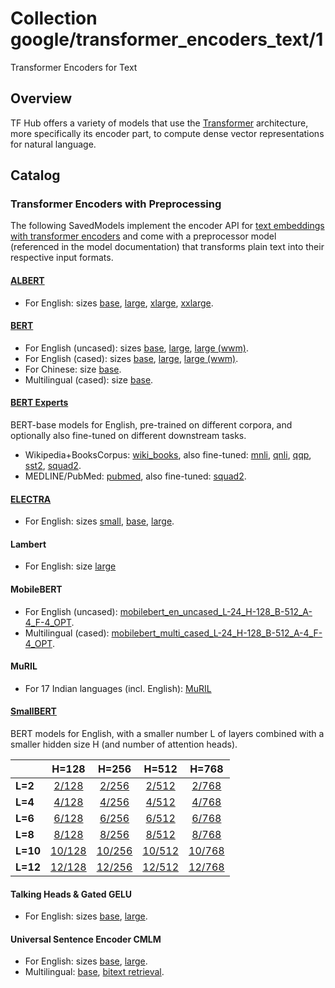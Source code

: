 # Collection google/transformer_encoders_text/1

Transformer Encoders for Text

<!-- module-type: text-embedding -->
<!-- network-architecture: Transformer -->

## Overview

TF Hub offers a variety of models that use the
[Transformer](https://arxiv.org/abs/1706.03762) architecture,
more specifically its encoder part, to compute dense vector representations
for natural language.

## Catalog


### Transformer Encoders with Preprocessing

The following SavedModels implement the encoder API for [text embeddings with
transformer encoders](https://www.tensorflow.org/hub/common_saved_model_apis/text#transformer-encoders)
and come with a preprocessor model (referenced in the model documentation)
that transforms plain text into their respective input formats.

#### [ALBERT](https://tfhub.dev/google/collections/albert/1)

  * For English: sizes
    [base](https://tfhub.dev/tensorflow/albert_en_base),
    [large](https://tfhub.dev/tensorflow/albert_en_large),
    [xlarge](https://tfhub.dev/tensorflow/albert_en_xlarge),
    [xxlarge](https://tfhub.dev/tensorflow/albert_en_xxlarge).

#### [BERT](https://tfhub.dev/google/collections/bert/1)

  * For English (uncased): sizes
    [base](https://tfhub.dev/tensorflow/bert_en_uncased_L-12_H-768_A-12),
    [large](https://tfhub.dev/tensorflow/bert_en_uncased_L-24_H-1024_A-16),
    [large (wwm)](https://tfhub.dev/tensorflow/bert_en_wwm_uncased_L-24_H-1024_A-16).
  * For English (cased): sizes
    [base](https://tfhub.dev/tensorflow/bert_en_cased_L-12_H-768_A-12),
    [large](https://tfhub.dev/tensorflow/bert_en_cased_L-24_H-1024_A-16),
    [large (wwm)](https://tfhub.dev/tensorflow/bert_en_wwm_cased_L-24_H-1024_A-16).
  * For Chinese: size
    [base](https://tfhub.dev/tensorflow/bert_zh_L-12_H-768_A-12).
  * Multilingual (cased): size
    [base](https://tfhub.dev/tensorflow/bert_multi_cased_L-12_H-768_A-12).

#### [BERT Experts](https://tfhub.dev/google/collections/experts/bert/1)

BERT-base models for English, pre-trained on different corpora,
and optionally also fine-tuned on different downstream tasks.

  * Wikipedia+BooksCorpus:
    [wiki_books](https://tfhub.dev/google/experts/bert/wiki_books),
    also fine-tuned:
    [mnli](https://tfhub.dev/google/experts/bert/wiki_books/mnli),
    [qnli](https://tfhub.dev/google/experts/bert/wiki_books/qnli),
    [qqp](https://tfhub.dev/google/experts/bert/wiki_books/qqp),
    [sst2](https://tfhub.dev/google/experts/bert/wiki_books/sst2),
    [squad2](https://tfhub.dev/google/experts/bert/wiki_books/squad2).
  * MEDLINE/PubMed:
    [pubmed](https://tfhub.dev/google/experts/bert/pubmed),
    also fine-tuned:
    [squad2](https://tfhub.dev/google/experts/bert/pubmed/squad2).

#### [ELECTRA](https://tfhub.dev/google/collections/electra/1)

  * For English: sizes
    [small](https://tfhub.dev/google/electra_small),
    [base](https://tfhub.dev/google/electra_base),
    [large](https://tfhub.dev/google/electra_large).

#### Lambert

  * For English: size
    [large](https://tfhub.dev/tensorflow/lambert_en_uncased_L-24_H-1024_A-16)

#### MobileBERT

*   For English (uncased):
    [mobilebert_en_uncased_L-24_H-128_B-512_A-4_F-4_OPT](https://tfhub.dev/tensorflow/mobilebert_en_uncased_L-24_H-128_B-512_A-4_F-4_OPT).
*   Multilingual (cased):
    [mobilebert_multi_cased_L-24_H-128_B-512_A-4_F-4_OPT](https://tfhub.dev/tensorflow/mobilebert_multi_cased_L-24_H-128_B-512_A-4_F-4_OPT).

#### MuRIL

  * For 17 Indian languages (incl. English):
    [MuRIL](https://tfhub.dev/google/MuRIL)

#### [SmallBERT](https://tfhub.dev/google/collections/bert/1)

BERT models for English, with a smaller number L of layers combined with
a smaller hidden size H (and number of attention heads).


|          |H=128|H=256|H=512|H=768|
|----------|:---:|:---:|:---:|:---:|
| **L=2**  | [2/128](https://tfhub.dev/tensorflow/small_bert/bert_en_uncased_L-2_H-128_A-2)  | [2/256](https://tfhub.dev/tensorflow/small_bert/bert_en_uncased_L-2_H-256_A-4)  | [2/512](https://tfhub.dev/tensorflow/small_bert/bert_en_uncased_L-2_H-512_A-8)   | [2/768](https://tfhub.dev/tensorflow/small_bert/bert_en_uncased_L-2_H-768_A-12)   |
| **L=4**  | [4/128](https://tfhub.dev/tensorflow/small_bert/bert_en_uncased_L-4_H-128_A-2)  | [4/256](https://tfhub.dev/tensorflow/small_bert/bert_en_uncased_L-4_H-256_A-4)  | [4/512](https://tfhub.dev/tensorflow/small_bert/bert_en_uncased_L-4_H-512_A-8)   | [4/768](https://tfhub.dev/tensorflow/small_bert/bert_en_uncased_L-4_H-768_A-12)   |
| **L=6**  | [6/128](https://tfhub.dev/tensorflow/small_bert/bert_en_uncased_L-6_H-128_A-2)  | [6/256](https://tfhub.dev/tensorflow/small_bert/bert_en_uncased_L-6_H-256_A-4)  | [6/512](https://tfhub.dev/tensorflow/small_bert/bert_en_uncased_L-6_H-512_A-8)   | [6/768](https://tfhub.dev/tensorflow/small_bert/bert_en_uncased_L-6_H-768_A-12)   |
| **L=8**  | [8/128](https://tfhub.dev/tensorflow/small_bert/bert_en_uncased_L-8_H-128_A-2)  | [8/256](https://tfhub.dev/tensorflow/small_bert/bert_en_uncased_L-8_H-256_A-4)  | [8/512](https://tfhub.dev/tensorflow/small_bert/bert_en_uncased_L-8_H-512_A-8)   | [8/768](https://tfhub.dev/tensorflow/small_bert/bert_en_uncased_L-8_H-768_A-12)   |
| **L=10** | [10/128](https://tfhub.dev/tensorflow/small_bert/bert_en_uncased_L-10_H-128_A-2)| [10/256](https://tfhub.dev/tensorflow/small_bert/bert_en_uncased_L-10_H-256_A-4)| [10/512](https://tfhub.dev/tensorflow/small_bert/bert_en_uncased_L-10_H-512_A-8) | [10/768](https://tfhub.dev/tensorflow/small_bert/bert_en_uncased_L-10_H-768_A-12) |
| **L=12** | [12/128](https://tfhub.dev/tensorflow/small_bert/bert_en_uncased_L-12_H-128_A-2)| [12/256](https://tfhub.dev/tensorflow/small_bert/bert_en_uncased_L-12_H-256_A-4)| [12/512](https://tfhub.dev/tensorflow/small_bert/bert_en_uncased_L-12_H-512_A-8) | [12/768](https://tfhub.dev/tensorflow/small_bert/bert_en_uncased_L-12_H-768_A-12) |

#### Talking Heads & Gated GELU

  * For English: sizes
    [base](https://tfhub.dev/tensorflow/talkheads_ggelu_bert_en_base),
    [large](https://tfhub.dev/tensorflow/talkheads_ggelu_bert_en_large).

#### Universal Sentence Encoder CMLM

  * For English: sizes
    [base](https://tfhub.dev/google/universal-sentence-encoder-cmlm/en-base),
    [large](https://tfhub.dev/google/universal-sentence-encoder-cmlm/en-large).
  * Multilingual:
    [base](https://tfhub.dev/google/universal-sentence-encoder-cmlm/multilingual-base),
    [bitext retrieval](https://tfhub.dev/google/universal-sentence-encoder-cmlm/multilingual-base-br).
